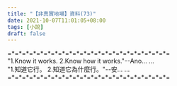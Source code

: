 ```yaml
---
title: "【非真實地場】資料(73)"
date: 2021-10-07T11:01:05+08:00
tags: [小說]
draft: false
---
```


=\*=\*=\*=\*=\*=\*=\*=\*=\*=\*=\*=\*=\*=\*=\*=\*=\*=\*=\*=\*=\*=\*=  
"1.Know it works. 2.Know how it works."--Ano... ...  
"1.知道它行。 2.知道它為什麼行。"--安... ...  
=\*=\*=\*=\*=\*=\*=\*=\*=\*=\*=\*=\*=\*=\*=\*=\*=\*=\*=\*=\*=\*=\*=  